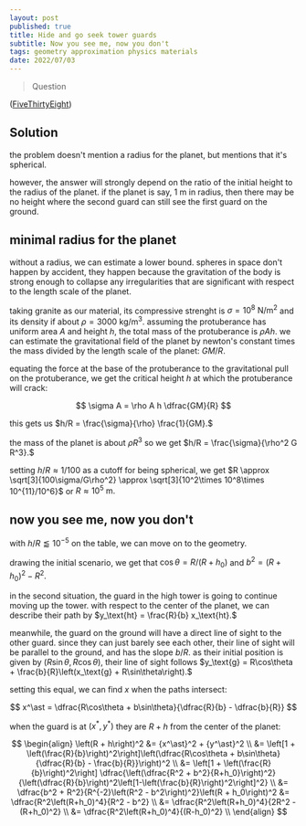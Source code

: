 ```yaml
---
layout: post
published: true
title: Hide and go seek tower guards
subtitle: Now you see me, now you don't
tags: geometry approximation physics materials
date: 2022/07/03
---
```


>Question

<!--more-->

([FiveThirtyEight](URL))

## Solution

the problem doesn't mention a radius for the planet, but mentions that it's spherical. 

however, the answer will strongly depend on the ratio of the initial height to the radius of the planet. if the planet is say, 1 m in radius, then there may be no height where the second guard can still see the first guard on the ground. 

## minimal radius for the planet

without a radius, we can estimate a lower bound. spheres in space don't happen by accident, they happen because the gravitation of the body is strong enough to collapse any irregularities that are significant with respect to the length scale of the planet. 

taking granite as our material, its compressive strenght is $\sigma = 10^8 \text{ N/m}^2$ and its density if about $\rho = 3000 \text{ kg/m}^3.$ assuming the protuberance has uniform area $A$ and height $h$, the total mass of the protuberance is $\rho A h.$ we can estimate the gravitational field of the planet by newton's constant times the mass divided by the length scale of the planet: $GM/R.$ 

equating the force at the base of the protuberance to the gravitational pull on the protuberance, we get the critical height $h$ at which the protuberance will crack:

$$
  \sigma A = \rho A h \dfrac{GM}{R}
$$

this gets us $h/R = \frac{\sigma}{\rho} \frac{1}{GM}.$

the mass of the planet is about $\rho R^3$ so we get $h/R = \frac{\sigma}{\rho^2 G R^3}.$

setting $h/R \approx 1/100$ as a cutoff for being spherical, we get $R \approx \sqrt[3]{100\sigma/G\rho^2} \approx \sqrt[3]{10^2\times 10^8\times 10^{11}/10^6}$ or $R\approx 10^5\text{ m}.$

## now you see me, now you don't

with $h/R \lessapprox 10^{-5}$ on the table, we can move on to the geometry. 

drawing the initial scenario, we get that $\cos\theta = R/(R + h_0)$ and $b^2 = (R + h_0)^2 - R^2.$

in the second situation, the guard in the high tower is going to continue moving up the tower. with respect to the center of the planet, we can describe their path by $y_\text{ht} = \frac{R}{b} x_\text{ht}.$

meanwhile, the guard on the ground will have a direct line of sight to the other guard. since they can just barely see each other, their line of sight will be parallel to the ground, and has the slope $b/R.$ as their initial position is given by $(R\sin\theta, R\cos\theta),$ their line of sight follows $y_\text{g} = R\cos\theta + \frac{b}{R}\left(x_\text{g} + R\sin\theta\right).$

setting this equal, we can find $x$ when the paths intersect:

$$
  x^\ast = \dfrac{R\cos\theta + b\sin\theta}{\dfrac{R}{b} - \dfrac{b}{R}}
$$

when the guard is at $\left(x^\ast, y^\ast\right)$ they are $R+h$ from the center of the planet:

$$
  \begin{align}
  \left(R + h\right)^2 &= {x^\ast}^2 + {y^\ast}^2 \\
  &= \left[1 + \left(\frac{R}{b}\right)^2\right]\left(\dfrac{R\cos\theta + b\sin\theta}{\dfrac{R}{b} - \frac{b}{R}}\right)^2 \\
    &= \left[1 + \left(\frac{R}{b}\right)^2\right] \dfrac{\left(\dfrac{R^2 + b^2}{R+h_0}\right)^2}{\left(\dfrac{R}{b}\right)^2\left[1-\left(\frac{b}{R}\right)^2\right]^2} \\
    &= \dfrac{b^2 + R^2}{R^{-2}\left(R^2 - b^2\right)^2}\left(R + h_0\right)^2
    &= \dfrac{R^2\left(R+h_0)^4}{R^2 - b^2} \\
    &= \dfrac{R^2\left(R+h_0)^4}{2R^2 - (R+h_0)^2} \\
    &= \dfrac{R^2\left(R+h_0)^4}{(R-h_0)^2} \\
  \end{align}
$$

<br>
